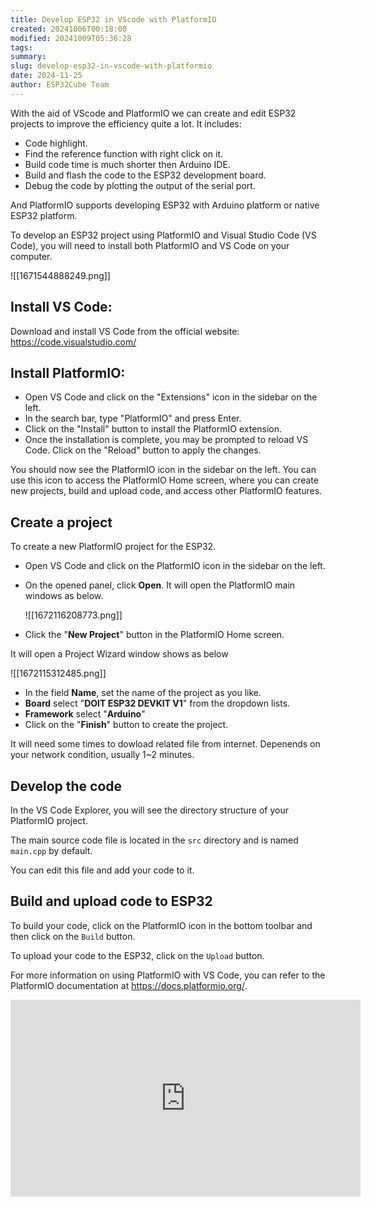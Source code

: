 ```yaml
---
title: Develop ESP32 in VScode with PlatformIO
created: 20241006T00:18:00
modified: 20241009T05:36:28
tags: 
summary: 
slug: develop-esp32-in-vscode-with-platformio
date: 2024-11-25
author: ESP32Cube Team
---
```


With the aid of VScode and PlatformIO we can create and edit ESP32 projects to improve the efficiency quite a lot. It includes:

- Code highlight.
- Find the reference function with right click on it.
- Build code time is much shorter then Arduino IDE.
- Build and flash the code to the ESP32 development board.
- Debug the code by plotting the output of the serial port.

And PlatformIO supports developing ESP32 with Arduino platform or native ESP32 platform.

To develop an ESP32 project using PlatformIO and Visual Studio Code (VS Code), you will need to install both PlatformIO and VS Code on your computer.

![[1671544888249.png]]

## Install VS Code:

Download and install VS Code from the official website: https://code.visualstudio.com/

## Install PlatformIO:

- Open VS Code and click on the "Extensions" icon in the sidebar on the left.
- In the search bar, type "PlatformIO" and press Enter.
- Click on the "Install" button to install the PlatformIO extension.
- Once the installation is complete, you may be prompted to reload VS Code. Click on the "Reload" button to apply the changes.

You should now see the PlatformIO icon in the sidebar on the left. You can use this icon to access the PlatformIO Home screen, where you can create new projects, build and upload code, and access other PlatformIO features.

## Create a project

To create a new PlatformIO project for the ESP32.

- Open VS Code and click on the PlatformIO icon in the sidebar on the left.
- On the opened panel, click **Open**. It will open the PlatformIO main windows as below.

  ![[1672116208773.png]]
  
- Click the "**New Project**" button in the PlatformIO Home screen.

It will open a Project Wizard window shows as below

![[1672115312485.png]]

- In the field **Name**, set the name of the project as you like.
- **Board** select "**DOIT ESP32 DEVKIT V1**" from the dropdown lists.
- **Framework** select "**Arduino**"
- Click on the "**Finish**" button to create the project.

It will need some times to dowload related file from internet. Depenends on your network condition, usually 1~2 minutes.

## Develop the code

In the VS Code Explorer, you will see the directory structure of your PlatformIO project.

The main source code file is located in the `src` directory and is named `main.cpp` by default.

You can edit this file and add your code to it.

## Build and upload code to ESP32

To build your code, click on the PlatformIO icon in the bottom toolbar and then click on the `Build` button.

To upload your code to the ESP32, click on the `Upload` button.

For more information on using PlatformIO with VS Code, you can refer to the PlatformIO documentation at https://docs.platformio.org/.

<div class="video-wrapper">
<iframe width="560" height="315" src="https://www.youtube.com/embed/hDr9EEE94UM" title="YouTube video player" frameborder="0" allow="accelerometer; autoplay; clipboard-write; encrypted-media; gyroscope; picture-in-picture" allowfullscreen></iframe>
</div>

